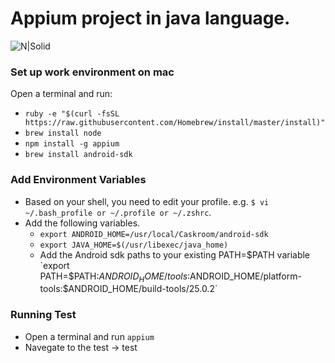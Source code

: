 # Appium project in java language.
![N|Solid](https://encrypted-tbn0.gstatic.com/images?q=tbn:ANd9GcT-Ckfyk55DtL1a9EApX84jIzIduzXb2qYbtAlVUtUDWhvnbyYX)

### Set up work environment on mac
Open a terminal and run:
* `ruby -e "$(curl -fsSL https://raw.githubusercontent.com/Homebrew/install/master/install)"`
* `brew install node`
* `npm install -g appium`
* `brew install android-sdk`

### Add Environment Variables
* Based on your shell, you need to edit your profile. e.g. `$ vi ~/.bash_profile or ~/.profile or ~/.zshrc`.
* Add the following variables.
	* `export ANDROID_HOME=/usr/local/Caskroom/android-sdk`
	* `export JAVA_HOME=$(/usr/libexec/java_home)`
  * Add the Android sdk paths to your existing PATH=$PATH variable `export      PATH=$PATH:$ANDROID_HOME/tools:$ANDROID_HOME/platform-tools:$ANDROID_HOME/build-tools/25.0.2`
  
### Running Test
* Open a terminal and run `appium`
* Navegate to the test -> test
